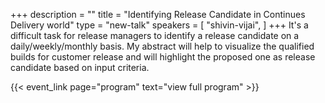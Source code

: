 +++
description = ""
title = "Identifying Release Candidate in Continues Delivery world"
type = "new-talk"
speakers = [
        "shivin-vijai",
]
+++
It's a difficult task for release managers to identify a release candidate on a daily/weekly/monthly basis. My abstract will help to visualize the qualified builds for customer release and will highlight the proposed one as release candidate based on input criteria.

{{< event_link page="program" text="view full program" >}}